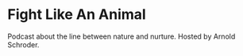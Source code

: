 # Fight Like An Animal

Podcast about the line between nature and nurture. Hosted by Arnold Schroder.
